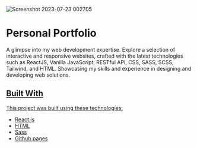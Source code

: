 ![Screenshot 2023-07-23 002705](https://github.com/twvyas/Portfolio-Twinkle-Vyas/assets/114689397/98ab86b9-40e1-4e49-b86d-c172810d7cbb)

# Personal Portfolio
A glimpse into my web development expertise. Explore a selection of interactive and responsive websites, crafted with the latest technologies such as ReactJS, Vanilla JavaScript, RESTful API, CSS, SASS, SCSS, Tailwind, and HTML. Showcasing my skills and experience in designing and developing web solutions.
<a href="https://portfolio-twinkle-vyas.netlify.app/"/>

## Built With

This project was built using these technologies:

- React.js
- HTML
- Sass
- Github pages
